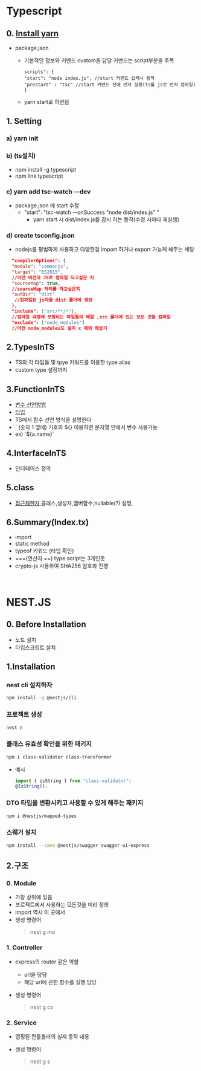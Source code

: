 # Typescript

## 0. [Install yarn](https://hello-bryan.tistory.com/94)

- package.json

  - 기본적인 정보와 커멘드 custom을 담당 커멘드는 script부분을 주목

        scripts": {
        "start": "node index.js", //start 커맨드 입력시 동작
        "prestart" : "tsc" //start 커맨드 전에 먼저 실행(ts를 js로 먼저 컴파일)
        }

  - yarn start로 하면됨

## 1. Setting

### a) yarn init

### b) (ts설치)

- npm install -g typescript
- npm link typescript

### c) yarn add tsc-watch --dev

- package.json 에 start 수정
  - "start": "tsc-watch --onSuccess \"node dist/index.js\" "
    - yarn start 시 dist/index.js를 감시 하는 동작(수정 시마다 재실행)

### d) create tsconfig.json

- nodejs를 평범하게 사용하고 다양한걸 import 하거나 export 가능케 해주는 세팅

```json
  "compilerOptions": {
  "module": "commonjs",
  "target": "ES2015",
  //어떤 버전의 JS로 컴파일 되고싶은 지
  "sourceMap": true,
  //sourceMap 처리를 하고싶은지
  "outDir": "dist"
   //컴파일된 js파을 dist 폴더에 생성
  },
  "include": ["src/**/*"],
  //컴파일 과정에 포함되는 파일들의 배열 ,src 폴더에 있는 모든 것을 컴파일
  "exclude": ["node_modules"]
  //어떤 node_modules도 설치 x 제외 해놓기
```

## 2.TypesInTS

- TS의 각 타입들 및 tpye 키워드를 이용한 type alias
- custom type 설정까지

## 3.FunctionInTS

- [변수 선언방법](https://velog.io/@denmark-banana/TypeScript-%EB%B3%80%EC%88%98-%EC%84%A0%EC%96%B8%EA%B3%BC-%EA%B8%B0%EB%B3%B8-%ED%83%80%EC%9E%85)
- [타입](https://heecheolman.tistory.com/62?category=793525)
- TS에서 함수 선언 방식을 설명한다
- ` (숫자 1 옆에) 기호와 ${} 이용하면 문자열 안에서 변수 사용가능
- ex) \`${a.name}`

## 4.InterfaceInTS

- 인터페이스 정의

## 5.class

- [접근제한자](https://heecheolman.tistory.com/65),클래스,생성자,멤버함수,nullable(?) 설명,

## 6.Summary(Index.tx)

- import
- static method
- typeof 키워드 (타입 확인)
- ===(연산자 ==) type script는 3개인듯
- crypto-js 사용하여 SHA256 암호화 진행

<br>

# NEST.JS

## 0. Before Installation

- 노드 설치
- 타입스크립트 설치

## 1.Installation

### nest cli 설치하자

```bash
npm install -g @nestjs/cli
```

### 프로젝트 생성

```bash
nest n
```

### 클래스 유효성 확인을 위한 패키지

```bash
npm i class-validator class-transformer
```

- 예시

  ```ts
  import { isString } from "class-validator";
  @IsString();
  ```

### DTO 타입을 변환시키고 사용할 수 있게 해주는 패키지

```bash
npm i @nestjs/mapped-types
```

### 스웨거 설치

```bash
npm install --save @nestjs/swagger swagger-ui-express
```

## 2.구조

### 0. Module

- 가장 상위에 있음
- 프로젝트에서 사용하는 모든것을 미리 정의
- import 역시 이 곳에서
- 생성 명령어
  > nest g mo

### 1. Controller

- express의 router 같은 역할

  - url을 당담
  - 해당 url에 관한 함수를 실행 담당

- 생성 명령어
  > nest g co

### 2. Service

- 맵핑된 컨틀롤러의 실제 동작 내용

- 생성 명령어
  > nest g s
